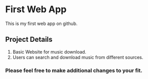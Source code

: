 # First Web App

This is my first web app on github.

## Project Details

1. Basic Website for music download.
2. Users can search and download music from different sources.

### Please feel free to make additional changes to your fit.
